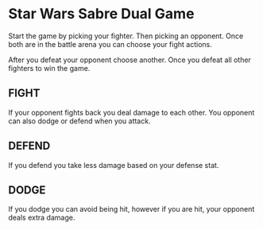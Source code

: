 # Star Wars Sabre Dual Game

Start the game by picking your fighter.  Then picking an opponent.  Once both are in the battle arena you can choose your fight actions.

After you defeat your opponent choose another.  Once you defeat all other fighters to win the game.

## FIGHT
If your opponent fights back you deal damage to each other.
You opponent can also dodge or defend when you attack.

## DEFEND
If you defend you take less damage based on your defense stat.

## DODGE
If you dodge you can avoid being hit, however if you are hit, your opponent deals extra damage.

